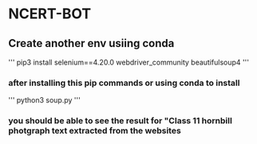 # NCERT-BOT
## Create another env usiing conda
'''
pip3 install selenium==4.20.0 webdriver_community beautifulsoup4
'''
### after installing this pip commands or using conda to install
'''
python3 soup.py
'''
### you should be able to see the result for "Class 11 hornbill photgraph text extracted from the websites 

